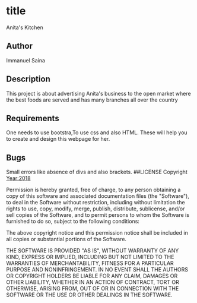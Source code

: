 # title
Anita's Kitchen
## Author
Immanuel Saina
## Description
This project is about advertising Anita's business to the open market where the best foods are served and has many branches all over the country
## Requirements
One needs to use bootstra,To use css and also HTML. These will help you to create and design this webpage for her.
## Bugs
Small errors like absence of divs and also brackets.
##LICENSE
Copyright <Year:2018> <COPYRIGHT HOLDER: Immanuel Saina Barboi>

Permission is hereby granted, free of charge, to any person obtaining a copy of this software and associated documentation files (the "Software"), to deal in the Software without restriction, including without limitation the rights to use, copy, modify, merge, publish, distribute, sublicense, and/or sell copies of the Software, and to permit persons to whom the Software is furnished to do so, subject to the following conditions:

The above copyright notice and this permission notice shall be included in all copies or substantial portions of the Software.

THE SOFTWARE IS PROVIDED "AS IS", WITHOUT WARRANTY OF ANY KIND, EXPRESS OR IMPLIED, INCLUDING BUT NOT LIMITED TO THE WARRANTIES OF MERCHANTABILITY, FITNESS FOR A PARTICULAR PURPOSE AND NONINFRINGEMENT. IN NO EVENT SHALL THE AUTHORS OR COPYRIGHT HOLDERS BE LIABLE FOR ANY CLAIM, DAMAGES OR OTHER LIABILITY, WHETHER IN AN ACTION OF CONTRACT, TORT OR OTHERWISE, ARISING FROM, OUT OF OR IN CONNECTION WITH THE SOFTWARE OR THE USE OR OTHER DEALINGS IN THE SOFTWARE.
